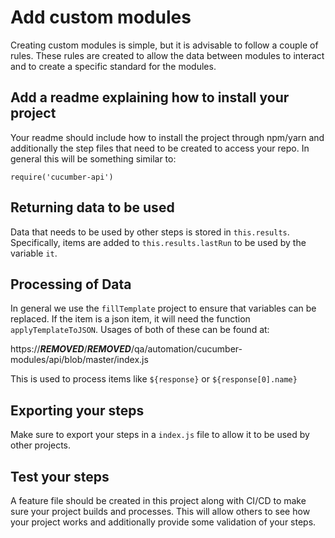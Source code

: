 # Add custom modules
Creating custom modules is simple, but it is advisable to follow a couple of rules.  These rules are created to allow the data between modules to interact and to create a specific standard for the modules.

## Add a readme explaining how to install your project
Your readme should include how to install the project through npm/yarn and additionally the step files that need to be created to access your repo.  In general this will be something similar to:
```
require('cucumber-api')
```

## Returning data to be used
Data that needs to be used by other steps is stored in `this.results`.  Specifically, items are added to `this.results.lastRun` to be used by the variable `it`.

## Processing of Data
In general we use the `fillTemplate` project to ensure that variables can be replaced.  If the item is a json item, it will need the function `applyTemplateToJSON`.  Usages of both of these can be found at:

https://***REMOVED***/***REMOVED***/qa/automation/cucumber-modules/api/blob/master/index.js

This is used to process items like `${response}` or `${response[0].name}`

## Exporting your steps
Make sure to export your steps in a `index.js` file to allow it to be used by other projects.

## Test your steps
A feature file should be created in this project along with CI/CD to make sure your project builds and processes.  This will allow others to see how your project works and additionally provide some validation of your steps.
